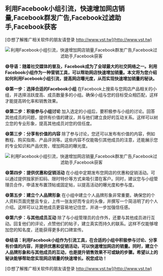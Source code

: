 ## **利用Facebook小组引流，快速增加网店销量,Facebook群发广告,Facebook过滤助手,Facebook获客**

[😍想了解推广相关软件的朋友请登录 http://www.vst.tw](http://www.vst.tw)

 <center><img src="https://vst.tw/MP4/tuiguang/png/8.png" alt="利用Facebook小组引流，快速增加网店销量,Facebook群发广告,Facebook过滤助手,Facebook获客"></center>

**😄导语：随着社交媒体的普及，Facebook成为了全球最大的社交网络之一。利用Facebook小组作为一种营销工具，可以帮助网店快速增加销量。本文将为您介绍如何利用Facebook小组引流，提高网店曝光度，从而实现快速增加销量的秘诀。**

**😄第一步：选择合适的Facebook小组**
在Facebook上搜索与您网店产品相关的小组，并选择活跃度高、成员数量多的小组。确保小组与您的目标受众相匹配，这样才能提高转化率和销售效果。

**😄第二步：积极参与小组讨论**
加入选定的小组后，要积极参与小组的讨论。回答其他成员的问题，提供有价值的建议，并与他们建立良好的互动关系。这样可以树立您的专业形象，提高其他成员对您的信任度。

**😄第三步：分享有价值的内容**
除了参与讨论，您还可以发布有价值的内容，例如教程、购买指南、产品评测等。这些内容不仅能吸引其他成员的注意，还能展示您的专业知识和产品优势，增加网店的曝光度。

 <center><img src="https://vst.tw/MP4/tuiguang/png/7.png" alt="利用Facebook小组引流，快速增加网店销量,Facebook群发广告,Facebook过滤助手,Facebook获客"></center>

**😄第四步：提供优惠和促销活动**
在小组中定期发布您网店的优惠和促销活动。可以通过提供独家折扣码、限时特价等方式来吸引潜在客户。同时，建议您与小组管理员合作，申请发布置顶帖或固定帖，以提高活动的曝光度和参与度。

**😄第五步：建立个人品牌形象**
在小组中建立个人品牌形象非常重要。确保您的个人资料页面完整且专业，上传一张友好而专业的头像，并撰写一个简洁明了的个人介绍。这样可以让其他成员更容易地记住您，并进一步加强信任感。

**😄第六步：与其他成员互动**
除了与小组管理员的合作外，还要与其他成员进行互动。回复他们的评论，点赞他们的帖子，建立真实而持久的联系。这样不仅能够增加您的知名度，还能获得更多的口碑宣传。

**😄结语：利用Facebook小组作为引流工具，在合适的小组中积极参与讨论、分享有价值的内容，并提供优惠和促销活动，可以快速增加网店的销量。同时，建立个人品牌形象和与其他成员的互动，也是提升销售效果不可或缺的步骤。希望以上的秘诀能够帮助您实现网店销量的快速增长。祝您成功！**

[😍想了解推广相关软件的朋友请登录 http://www.vst.tw](http://www.vst.tw)



